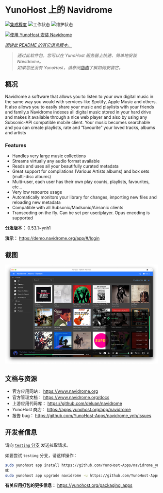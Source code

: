 <!--
注意：此 README 由 <https://github.com/YunoHost/apps/tree/master/tools/readme_generator> 自动生成
请勿手动编辑。
-->

# YunoHost 上的 Navidrome

[![集成程度](https://dash.yunohost.org/integration/navidrome.svg)](https://ci-apps.yunohost.org/ci/apps/navidrome/) ![工作状态](https://ci-apps.yunohost.org/ci/badges/navidrome.status.svg) ![维护状态](https://ci-apps.yunohost.org/ci/badges/navidrome.maintain.svg)

[![使用 YunoHost 安装 Navidrome](https://install-app.yunohost.org/install-with-yunohost.svg)](https://install-app.yunohost.org/?app=navidrome)

*[阅读此 README 的其它语言版本。](./ALL_README.md)*

> *通过此软件包，您可以在 YunoHost 服务器上快速、简单地安装 Navidrome。*  
> *如果您还没有 YunoHost，请参阅[指南](https://yunohost.org/install)了解如何安装它。*

## 概况

Navidrome a software that allows you to listen to your own digital music in the same way you would with services like Spotify, Apple Music and others. It also allows you to easily share your music and playlists with your friends and family.s
Navidrome indexes all digital music stored in your hard drive and makes it available through a nice web player and also by using any Subsonic-API compatible mobile client. Your music becomes searchable and you can create playlists, rate and “favourite” your loved tracks, albums and artists

### Features

- Handles very large music collections
- Streams virtually any audio format available
- Reads and uses all your beautifully curated metadata
- Great support for compilations (Various Artists albums) and box sets (multi-disc albums)
- Multi-user, each user has their own play counts, playlists, favourites, etc...
- Very low resource usage
- Automatically monitors your library for changes, importing new files and reloading new metadata
- Compatible with all Subsonic/Madsonic/Airsonic clients
- Transcoding on the fly. Can be set per user/player. Opus encoding is supported


**分发版本：** 0.53.1~ynh1

**演示：** <https://demo.navidrome.org/app/#/login>

## 截图

![Navidrome 的截图](./doc/screenshots/ss-desktop-player.png)

## 文档与资源

- 官方应用网站： <https://www.navidrome.org>
- 官方管理文档： <https://www.navidrome.org/docs>
- 上游应用代码库： <https://github.com/deluan/navidrome>
- YunoHost 商店： <https://apps.yunohost.org/app/navidrome>
- 报告 bug： <https://github.com/YunoHost-Apps/navidrome_ynh/issues>

## 开发者信息

请向 [`testing` 分支](https://github.com/YunoHost-Apps/navidrome_ynh/tree/testing) 发送拉取请求。

如要尝试 `testing` 分支，请这样操作：

```bash
sudo yunohost app install https://github.com/YunoHost-Apps/navidrome_ynh/tree/testing --debug
或
sudo yunohost app upgrade navidrome -u https://github.com/YunoHost-Apps/navidrome_ynh/tree/testing --debug
```

**有关应用打包的更多信息：** <https://yunohost.org/packaging_apps>
